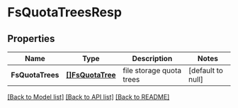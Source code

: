 # FsQuotaTreesResp

## Properties
Name | Type | Description | Notes
------------ | ------------- | ------------- | -------------
**FsQuotaTrees** | [**[]FsQuotaTree**](FSQuotaTree.md) | file storage quota trees | [default to null]

[[Back to Model list]](../README.md#documentation-for-models) [[Back to API list]](../README.md#documentation-for-api-endpoints) [[Back to README]](../README.md)


